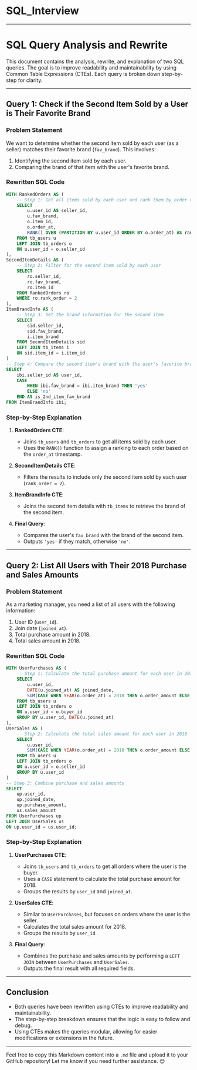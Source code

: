 # SQL_Interview

---

# SQL Query Analysis and Rewrite

This document contains the analysis, rewrite, and explanation of two SQL queries. The goal is to improve readability and maintainability by using Common Table Expressions (CTEs). Each query is broken down step-by-step for clarity.

---

## **Query 1: Check if the Second Item Sold by a User is Their Favorite Brand**

### **Problem Statement**
We want to determine whether the second item sold by each user (as a seller) matches their favorite brand (`fav_brand`). This involves:
1. Identifying the second item sold by each user.
2. Comparing the brand of that item with the user's favorite brand.

### **Rewritten SQL Code**
```sql
WITH RankedOrders AS (
    -- Step 1: Get all items sold by each user and rank them by order time
    SELECT 
        u.user_id AS seller_id,
        u.fav_brand,
        o.item_id,
        o.order_at,
        RANK() OVER (PARTITION BY u.user_id ORDER BY o.order_at) AS rank_order
    FROM tb_users u
    LEFT JOIN tb_orders o
    ON u.user_id = o.seller_id
),
SecondItemDetails AS (
    -- Step 2: Filter for the second item sold by each user
    SELECT 
        ro.seller_id,
        ro.fav_brand,
        ro.item_id
    FROM RankedOrders ro
    WHERE ro.rank_order = 2
),
ItemBrandInfo AS (
    -- Step 3: Get the brand information for the second item
    SELECT 
        sid.seller_id,
        sid.fav_brand,
        i.item_brand
    FROM SecondItemDetails sid
    LEFT JOIN tb_items i
    ON sid.item_id = i.item_id
)
-- Step 4: Compare the second item's brand with the user's favorite brand
SELECT 
    ibi.seller_id AS user_id,
    CASE 
        WHEN ibi.fav_brand = ibi.item_brand THEN 'yes'
        ELSE 'no'
    END AS is_2nd_item_fav_brand
FROM ItemBrandInfo ibi;
```

### **Step-by-Step Explanation**
1. **RankedOrders CTE**:
   - Joins `tb_users` and `tb_orders` to get all items sold by each user.
   - Uses the `RANK()` function to assign a ranking to each order based on the `order_at` timestamp.

2. **SecondItemDetails CTE**:
   - Filters the results to include only the second item sold by each user (`rank_order = 2`).

3. **ItemBrandInfo CTE**:
   - Joins the second item details with `tb_items` to retrieve the brand of the second item.

4. **Final Query**:
   - Compares the user's `fav_brand` with the brand of the second item.
   - Outputs `'yes'` if they match, otherwise `'no'`.

---

## **Query 2: List All Users with Their 2018 Purchase and Sales Amounts**

### **Problem Statement**
As a marketing manager, you need a list of all users with the following information:
1. User ID (`user_id`).
2. Join date (`joined_at`).
3. Total purchase amount in 2018.
4. Total sales amount in 2018.

### **Rewritten SQL Code**
```sql
WITH UserPurchases AS (
    -- Step 1: Calculate the total purchase amount for each user in 2018
    SELECT 
        u.user_id,
        DATE(u.joined_at) AS joined_date,
        SUM(CASE WHEN YEAR(o.order_at) = 2018 THEN o.order_amount ELSE 0 END) AS purchase_amount
    FROM tb_users u
    LEFT JOIN tb_orders o
    ON u.user_id = o.buyer_id
    GROUP BY u.user_id, DATE(u.joined_at)
),
UserSales AS (
    -- Step 2: Calculate the total sales amount for each user in 2018
    SELECT 
        u.user_id,
        SUM(CASE WHEN YEAR(o.order_at) = 2018 THEN o.order_amount ELSE 0 END) AS sales_amount
    FROM tb_users u
    LEFT JOIN tb_orders o
    ON u.user_id = o.seller_id
    GROUP BY u.user_id
)
-- Step 3: Combine purchase and sales amounts
SELECT 
    up.user_id,
    up.joined_date,
    up.purchase_amount,
    us.sales_amount
FROM UserPurchases up
LEFT JOIN UserSales us
ON up.user_id = us.user_id;
```

### **Step-by-Step Explanation**
1. **UserPurchases CTE**:
   - Joins `tb_users` and `tb_orders` to get all orders where the user is the buyer.
   - Uses a `CASE` statement to calculate the total purchase amount for 2018.
   - Groups the results by `user_id` and `joined_at`.

2. **UserSales CTE**:
   - Similar to `UserPurchases`, but focuses on orders where the user is the seller.
   - Calculates the total sales amount for 2018.
   - Groups the results by `user_id`.

3. **Final Query**:
   - Combines the purchase and sales amounts by performing a `LEFT JOIN` between `UserPurchases` and `UserSales`.
   - Outputs the final result with all required fields.

---

## **Conclusion**
- Both queries have been rewritten using CTEs to improve readability and maintainability.
- The step-by-step breakdown ensures that the logic is easy to follow and debug.
- Using CTEs makes the queries modular, allowing for easier modifications or extensions in the future.

---

Feel free to copy this Markdown content into a `.md` file and upload it to your GitHub repository! Let me know if you need further assistance. 😊
